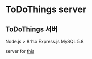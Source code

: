 ToDoThings server
======================

ToDoThings 서버
----

Node.js > 8.11.x
Express.js
MySQL 5.8

server for [this](https://github.com/dooyou21/vue-camp/tree/master/2_todo/my-todo)
